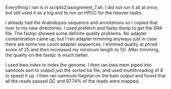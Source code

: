 Everything I ran is in scripts2/assignment_7.sh. I did not run it all at once, but still used it as a log and to run on HPCC for the heavier tasks.

I already had the Arabidopsis sequence and annotations so I copied that over to my new directories. I used prefetch and fastq-dump to get the SRA file. The fastqc showed some definite quality problems. No adapter contamination came up, but I ran adapter trimming anyways just in case there are some low count adapter sequences. I trimmed quality at phred score of 25 and then increased my minimum length to 50. After trimming, the quality on the fastqc is much better.

I used bwa index to index the genome. I then ran bwa mem piped into samtools sort to output just the sorted ba file, and used multithreading of 8 to speed it up. I then ran samtools flagstat on the bam output and found that all the reads passed QC and 97.74% of the reads were mapped.
